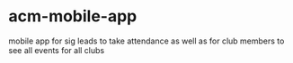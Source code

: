 # acm-mobile-app
mobile app for sig leads to take attendance as well as for club members to see all events for all clubs
